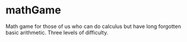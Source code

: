 # mathGame
Math game for those of us who can do calculus but have long forgotten basic arithmetic.
Three levels of difficulty.
